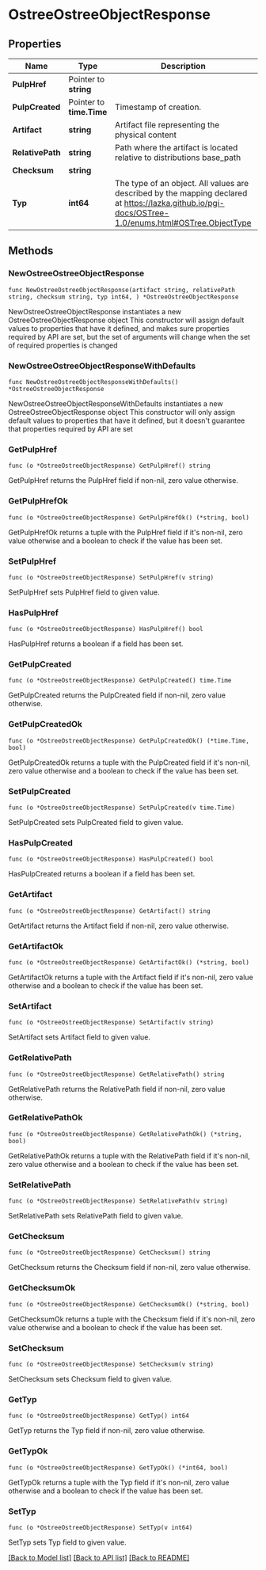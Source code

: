 # OstreeOstreeObjectResponse

## Properties

Name | Type | Description | Notes
------------ | ------------- | ------------- | -------------
**PulpHref** | Pointer to **string** |  | [optional] [readonly] 
**PulpCreated** | Pointer to **time.Time** | Timestamp of creation. | [optional] [readonly] 
**Artifact** | **string** | Artifact file representing the physical content | 
**RelativePath** | **string** | Path where the artifact is located relative to distributions base_path | 
**Checksum** | **string** |  | 
**Typ** | **int64** |              The type of an object. All values are described by the mapping declared at             https://lazka.github.io/pgi-docs/OSTree-1.0/enums.html#OSTree.ObjectType              | 

## Methods

### NewOstreeOstreeObjectResponse

`func NewOstreeOstreeObjectResponse(artifact string, relativePath string, checksum string, typ int64, ) *OstreeOstreeObjectResponse`

NewOstreeOstreeObjectResponse instantiates a new OstreeOstreeObjectResponse object
This constructor will assign default values to properties that have it defined,
and makes sure properties required by API are set, but the set of arguments
will change when the set of required properties is changed

### NewOstreeOstreeObjectResponseWithDefaults

`func NewOstreeOstreeObjectResponseWithDefaults() *OstreeOstreeObjectResponse`

NewOstreeOstreeObjectResponseWithDefaults instantiates a new OstreeOstreeObjectResponse object
This constructor will only assign default values to properties that have it defined,
but it doesn't guarantee that properties required by API are set

### GetPulpHref

`func (o *OstreeOstreeObjectResponse) GetPulpHref() string`

GetPulpHref returns the PulpHref field if non-nil, zero value otherwise.

### GetPulpHrefOk

`func (o *OstreeOstreeObjectResponse) GetPulpHrefOk() (*string, bool)`

GetPulpHrefOk returns a tuple with the PulpHref field if it's non-nil, zero value otherwise
and a boolean to check if the value has been set.

### SetPulpHref

`func (o *OstreeOstreeObjectResponse) SetPulpHref(v string)`

SetPulpHref sets PulpHref field to given value.

### HasPulpHref

`func (o *OstreeOstreeObjectResponse) HasPulpHref() bool`

HasPulpHref returns a boolean if a field has been set.

### GetPulpCreated

`func (o *OstreeOstreeObjectResponse) GetPulpCreated() time.Time`

GetPulpCreated returns the PulpCreated field if non-nil, zero value otherwise.

### GetPulpCreatedOk

`func (o *OstreeOstreeObjectResponse) GetPulpCreatedOk() (*time.Time, bool)`

GetPulpCreatedOk returns a tuple with the PulpCreated field if it's non-nil, zero value otherwise
and a boolean to check if the value has been set.

### SetPulpCreated

`func (o *OstreeOstreeObjectResponse) SetPulpCreated(v time.Time)`

SetPulpCreated sets PulpCreated field to given value.

### HasPulpCreated

`func (o *OstreeOstreeObjectResponse) HasPulpCreated() bool`

HasPulpCreated returns a boolean if a field has been set.

### GetArtifact

`func (o *OstreeOstreeObjectResponse) GetArtifact() string`

GetArtifact returns the Artifact field if non-nil, zero value otherwise.

### GetArtifactOk

`func (o *OstreeOstreeObjectResponse) GetArtifactOk() (*string, bool)`

GetArtifactOk returns a tuple with the Artifact field if it's non-nil, zero value otherwise
and a boolean to check if the value has been set.

### SetArtifact

`func (o *OstreeOstreeObjectResponse) SetArtifact(v string)`

SetArtifact sets Artifact field to given value.


### GetRelativePath

`func (o *OstreeOstreeObjectResponse) GetRelativePath() string`

GetRelativePath returns the RelativePath field if non-nil, zero value otherwise.

### GetRelativePathOk

`func (o *OstreeOstreeObjectResponse) GetRelativePathOk() (*string, bool)`

GetRelativePathOk returns a tuple with the RelativePath field if it's non-nil, zero value otherwise
and a boolean to check if the value has been set.

### SetRelativePath

`func (o *OstreeOstreeObjectResponse) SetRelativePath(v string)`

SetRelativePath sets RelativePath field to given value.


### GetChecksum

`func (o *OstreeOstreeObjectResponse) GetChecksum() string`

GetChecksum returns the Checksum field if non-nil, zero value otherwise.

### GetChecksumOk

`func (o *OstreeOstreeObjectResponse) GetChecksumOk() (*string, bool)`

GetChecksumOk returns a tuple with the Checksum field if it's non-nil, zero value otherwise
and a boolean to check if the value has been set.

### SetChecksum

`func (o *OstreeOstreeObjectResponse) SetChecksum(v string)`

SetChecksum sets Checksum field to given value.


### GetTyp

`func (o *OstreeOstreeObjectResponse) GetTyp() int64`

GetTyp returns the Typ field if non-nil, zero value otherwise.

### GetTypOk

`func (o *OstreeOstreeObjectResponse) GetTypOk() (*int64, bool)`

GetTypOk returns a tuple with the Typ field if it's non-nil, zero value otherwise
and a boolean to check if the value has been set.

### SetTyp

`func (o *OstreeOstreeObjectResponse) SetTyp(v int64)`

SetTyp sets Typ field to given value.



[[Back to Model list]](../README.md#documentation-for-models) [[Back to API list]](../README.md#documentation-for-api-endpoints) [[Back to README]](../README.md)


